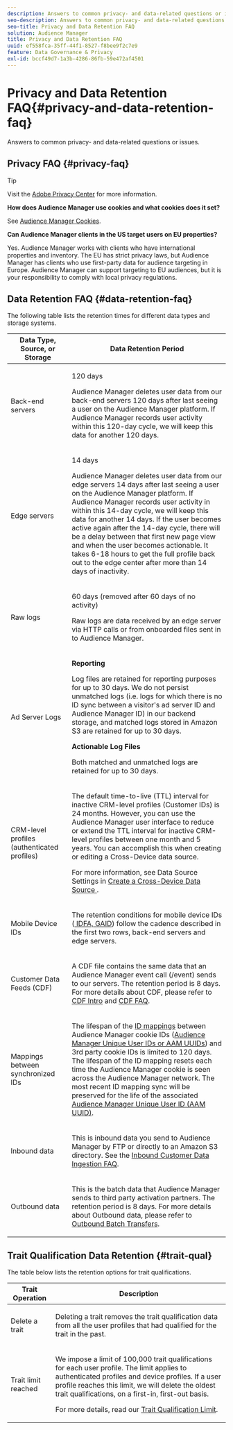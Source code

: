 ```yaml
---
description: Answers to common privacy- and data-related questions or issues.
seo-description: Answers to common privacy- and data-related questions or issues.
seo-title: Privacy and Data Retention FAQ
solution: Audience Manager
title: Privacy and Data Retention FAQ
uuid: ef558fca-35ff-44f1-8527-f8bee9f2c7e9
feature: Data Governance & Privacy
exl-id: bccf49d7-1a3b-4286-86fb-59e472af4501
---
```

# Privacy and Data Retention FAQ{#privacy-and-data-retention-faq}

Answers to common privacy- and data-related questions or issues.

<!-- faq_privacy.xml -->

## Privacy FAQ {#privacy-faq}

>[!TIP]
>
>Visit the [Adobe Privacy Center](https://www.adobe.com/privacy.html) for more information.

**How does Audience Manager use cookies and what cookies does it set?**

See [Audience Manager Cookies](https://docs.adobe.com/content/help/en/core-services/interface/ec-cookies/cookies-am.html).

**Can Audience Manager clients in the US target users on EU properties?**

Yes. Audience Manager works with clients who have international properties and inventory. The EU has strict privacy laws, but Audience Manager has clients who use first-party data for audience targeting in Europe. Audience Manager can support targeting to EU audiences, but it is your responsibility to comply with local privacy regulations.

<!-- 

<p> <b>Why does the IP address need to be removed from log files?</b> </p> 
<p>While still an open question in the US, regulators in Europe consider IP addresses as personally identifiable information (PII). As a result, companies that collect IP addresses in the EU are subject to strict data processing requirements. To support expansion into the EU, and help reduce compliance requirements for our customers, we remove IP addresses from log files. Also, this change addresses where we believe industry self-regulation and legally required regulations are moving within the United States. Removing IP addresses is a proactive change that will help Audience Manager (and our partners) comply with existing and future PII-related legislation. </p>

 -->

## Data Retention FAQ {#data-retention-faq}

The following table lists the retention times for different data types and storage systems.

<table id="table_21C0B13A57A44DE0999FB33F363C88F6"> 
 <thead> 
  <tr> 
   <th colname="col1" class="entry"> Data Type, Source, or Storage </th> 
   <th colname="col2" class="entry"> Data Retention Period </th> 
  </tr> 
 </thead>
 <tbody> 
  <tr> 
   <td colname="col1"> <p>Back-end servers </p> </td> 
   <td colname="col2"> <p>120 days </p> <p> Audience Manager deletes user data from our back-end servers 120 days after last seeing a user on the Audience Manager platform. If <span class="keyword"> Audience Manager</span> records user activity within this 120-day cycle, we will keep this data for another 120 days. </p> </td> 
  </tr> 
  <tr> 
   <td colname="col1"> <p>Edge servers </p> </td> 
   <td colname="col2"> <p> 14 days </p> <p>Audience Manager deletes user data from our edge servers 14 days after last seeing a user on the Audience Manager platform. If <span class="keyword"> Audience Manager</span> records user activity in within this 14-day cycle, we will keep this data for another 14 days. If the user becomes active again after the 14-day cycle, there will be a delay between that first new page view and when the user becomes actionable. It takes 6-18 hours to get the full profile back out to the edge center after more than 14 days of inactivity. </p> </td> 
  </tr> 
  <tr> 
   <td colname="col1"> <p>Raw logs </p> </td> 
   <td colname="col2"> <p>60 days (removed after 60 days of no activity) </p> <p>Raw logs are data received by an edge server via HTTP calls or from onboarded files sent in to <span class="keyword"> Audience Manager</span>. </p> </td> 
  </tr> 
  <tr> 
   <td colname="col1"> <p>Ad Server Logs </p> </td> 
   <td colname="col2"> <p><b>Reporting</b> </p> <p>Log files are retained for reporting purposes for up to 30 days. We do not persist unmatched logs (i.e. logs for which there is no ID sync between a visitor's ad server ID and <span class="keyword"> Audience Manager</span> ID) in our backend storage, and matched logs stored in <span class="keyword"> Amazon S3</span> are retained for up to 30 days. </p> <p><b>Actionable Log Files</b> </p> <p>Both matched and unmatched logs are retained for up to 30 days. </p> </td> 
  </tr> 
  <tr> 
   <td colname="col1"> <p>CRM-level profiles (authenticated profiles) </p> </td> 
   <td colname="col2"> <p>The default time-to-live (TTL) interval for inactive CRM-level profiles (Customer IDs) is 24 months. However, you can use the Audience Manager user interface to reduce or extend the TTL interval for inactive CRM-level profiles between one month and 5 years. You can accomplish this when creating or editing a Cross-Device data source.</p> <p>For more information, see Data Source Settings in <a href="../features/profile-merge-rules/merge-rules-start.md#settings"> Create a Cross-Device Data Source </a>.</p> </td> 
  </tr> 
  <tr> 
   <td colname="col1"> <p>Mobile Device IDs </p> </td> 
   <td colname="col2"> <p>The retention conditions for mobile device IDs (<a href="../reference/ids-in-aam.md"> IDFA, GAID</a>) follow the cadence described in the first two rows, back-end servers and edge servers. </p> </td> 
  </tr> 
  <tr> 
   <td colname="col1"> <p>Customer Data Feeds (CDF) </p> </td> 
   <td colname="col2"> <p>A CDF file contains the same data that an <span class="keyword"> Audience Manager</span> event call (/event) sends to our servers. The retention period is 8 days. For more details about CDF, please refer to <a href="../features/cdf-files.md"> CDF Intro</a> and <a href="../faq/faq-cdf.md"> CDF FAQ</a>. </p> </td> 
  </tr> 
  <tr> 
   <td colname="col1"> <p>Mappings between synchronized IDs </p> </td> 
   <td colname="col2"> <p>The lifespan of the <a href="../features/administration/usage-limits.md#id-mapping-limits"> ID mappings</a> between Audience Manager cookie IDs (<a href="../reference/ids-in-aam.md">Audience Manager Unique User IDs or AAM UUIDs</a>) and 3rd party cookie IDs is limited to 120 days. The lifespan of the ID mapping resets each time the Audience Manager cookie is seen across the Audience Manager network. The most recent ID mapping sync will be preserved for the life of the associated <a href="../reference/ids-in-aam.md">Audience Manager Unique User ID (AAM UUID)</a>.</p></td> 
  </tr> 
  <tr> 
   <td colname="col1"> <p>Inbound data </p> </td> 
   <td colname="col2"> <p>This is inbound data you send to <span class="keyword"> Audience Manager</span> by FTP or directly to an <span class="keyword"> Amazon S3</span> directory. See the <a href="../faq/faq-inbound-data-ingestion.md"> Inbound Customer Data Ingestion FAQ</a>. </p> </td> 
  </tr> 
  <tr> 
   <td colname="col1"> <p>Outbound data </p> </td> 
   <td colname="col2"> <p>This is the batch data that <span class="keyword"> Audience Manager</span> sends to third party activation partners. The retention period is 8 days. For more details about Outbound data, please refer to <a href="../integration/receiving-audience-data/batch-outbound-transfers/outbound-file-name-contents.md"> Outbound Batch Transfers</a>. </p> </td> 
  </tr> 
 </tbody> 
</table>

## Trait Qualification Data Retention {#trait-qual}

The table below lists the retention options for trait qualifications.

<table id="table_7FB42BEF138540AAB6869995C1AB8D3F"> 
 <thead> 
  <tr> 
   <th colname="col1" class="entry"> Trait Operation </th> 
   <th colname="col2" class="entry"> Description </th> 
  </tr>
 </thead>
 <tbody> 
  <tr> 
   <td colname="col1"> <p>Delete a trait </p> </td> 
   <td colname="col2"> <p>Deleting a trait removes the trait qualification data from all the user profiles that had qualified for the trait in the past. </p> </td> 
  </tr> 
  <tr> 
   <td colname="col1"> <p>Trait limit reached </p> </td> 
   <td colname="col2"> <p>We impose a limit of 100,000 trait qualifications for each user profile. The limit applies to authenticated profiles and device profiles. If a user profile reaches this limit, we will delete the oldest trait qualifications, on a first-in, first-out basis. </p> <p>For more details, read our <a href="../features/traits/trait-and-segment-qualification-reference.md#trait-qualification-limit"> Trait Qualification Limit</a>. </p> </td> 
  </tr> 
 </tbody> 
</table>
